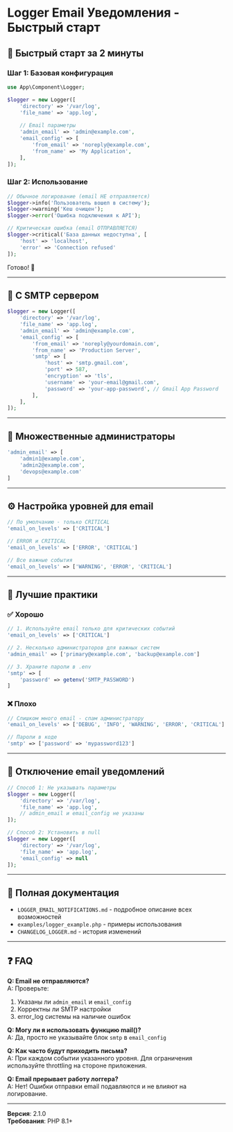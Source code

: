 # Logger Email Уведомления - Быстрый старт

## 🚀 Быстрый старт за 2 минуты

### Шаг 1: Базовая конфигурация

```php
use App\Component\Logger;

$logger = new Logger([
    'directory' => '/var/log',
    'file_name' => 'app.log',
    
    // Email параметры
    'admin_email' => 'admin@example.com',
    'email_config' => [
        'from_email' => 'noreply@example.com',
        'from_name' => 'My Application',
    ],
]);
```

### Шаг 2: Использование

```php
// Обычное логирование (email НЕ отправляется)
$logger->info('Пользователь вошел в систему');
$logger->warning('Кеш очищен');
$logger->error('Ошибка подключения к API');

// Критическая ошибка (email ОТПРАВЛЯЕТСЯ)
$logger->critical('База данных недоступна', [
    'host' => 'localhost',
    'error' => 'Connection refused'
]);
```

Готово! 🎉

---

## 📧 С SMTP сервером

```php
$logger = new Logger([
    'directory' => '/var/log',
    'file_name' => 'app.log',
    'admin_email' => 'admin@example.com',
    'email_config' => [
        'from_email' => 'noreply@yourdomain.com',
        'from_name' => 'Production Server',
        'smtp' => [
            'host' => 'smtp.gmail.com',
            'port' => 587,
            'encryption' => 'tls',
            'username' => 'your-email@gmail.com',
            'password' => 'your-app-password', // Gmail App Password
        ],
    ],
]);
```

---

## 👥 Множественные администраторы

```php
'admin_email' => [
    'admin1@example.com',
    'admin2@example.com',
    'devops@example.com'
]
```

---

## ⚙️ Настройка уровней для email

```php
// По умолчанию - только CRITICAL
'email_on_levels' => ['CRITICAL']

// ERROR и CRITICAL
'email_on_levels' => ['ERROR', 'CRITICAL']

// Все важные события
'email_on_levels' => ['WARNING', 'ERROR', 'CRITICAL']
```

---

## 🎯 Лучшие практики

### ✅ Хорошо
```php
// 1. Используйте email только для критических событий
'email_on_levels' => ['CRITICAL']

// 2. Несколько администраторов для важных систем
'admin_email' => ['primary@example.com', 'backup@example.com']

// 3. Храните пароли в .env
'smtp' => [
    'password' => getenv('SMTP_PASSWORD')
]
```

### ❌ Плохо
```php
// Слишком много email - спам администратору
'email_on_levels' => ['DEBUG', 'INFO', 'WARNING', 'ERROR', 'CRITICAL']

// Пароли в коде
'smtp' => ['password' => 'mypassword123']
```

---

## 🔧 Отключение email уведомлений

```php
// Способ 1: Не указывать параметры
$logger = new Logger([
    'directory' => '/var/log',
    'file_name' => 'app.log',
    // admin_email и email_config не указаны
]);

// Способ 2: Установить в null
$logger = new Logger([
    'directory' => '/var/log',
    'file_name' => 'app.log',
    'email_config' => null
]);
```

---

## 📖 Полная документация

- `LOGGER_EMAIL_NOTIFICATIONS.md` - подробное описание всех возможностей
- `examples/logger_example.php` - примеры использования
- `CHANGELOG_LOGGER.md` - история изменений

---

## ❓ FAQ

**Q: Email не отправляются?**  
A: Проверьте:
1. Указаны ли `admin_email` и `email_config`
2. Корректны ли SMTP настройки
3. error_log системы на наличие ошибок

**Q: Могу ли я использовать функцию mail()?**  
A: Да, просто не указывайте блок `smtp` в `email_config`

**Q: Как часто будут приходить письма?**  
A: При каждом событии указанного уровня. Для ограничения используйте throttling на стороне приложения.

**Q: Email прерывает работу логгера?**  
A: Нет! Ошибки отправки email подавляются и не влияют на логирование.

---

**Версия**: 2.1.0  
**Требования**: PHP 8.1+
